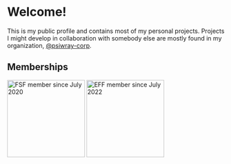 # Welcome!

This is my public profile and contains most of my personal projects.
Projects I might develop in collaboration with somebody else are
mostly found in my organization, [@psiwray-corp](https://github.com/psiwray-corp).

## Memberships

<img src="https://static.fsf.org/nosvn/associate/crm/5003161.png" width="180" alt="FSF member since July 2020" />  
<img src="https://www.eff.org/files/2021/12/20/member-badge-2022b.jpg" width="180" alt="EFF member since July 2022" />  
